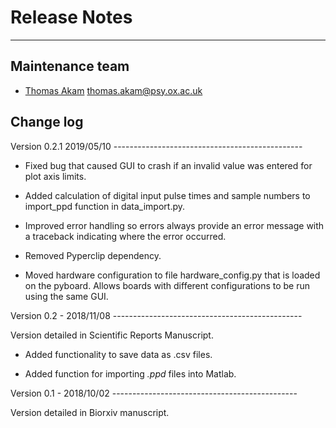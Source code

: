 # Release Notes

---

## Maintenance team

* [Thomas Akam](https://bitbucket.org/takam/) thomas.akam@psy.ox.ac.uk

## Change log

Version 0.2.1 2019/05/10 -----------------------------------------------

- Fixed bug that caused GUI to crash if an invalid value was entered for 
  plot axis limits.

- Added calculation of digital input pulse times and sample numbers to 
  import_ppd function in data_import.py.

- Improved error handling so errors always provide an error message
  with a traceback indicating where the error occurred.

- Removed Pyperclip dependency.

- Moved hardware configuration to file hardware_config.py that is loaded 
  on the pyboard.  Allows boards with different configurations to be 
  run using the same GUI.

Version 0.2 - 2018/11/08 -----------------------------------------------

Version detailed in Scientific Reports Manuscript.

- Added functionality to save data as .csv files.

- Added function for importing *.ppd* files into Matlab.

Version 0.1 -  2018/10/02 ----------------------------------------------

Version detailed in Biorxiv manuscript.